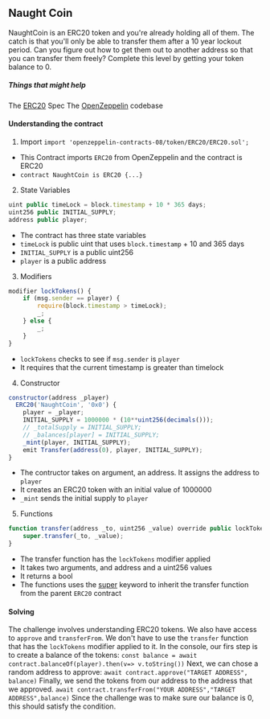 ## Naught Coin
NaughtCoin is an ERC20 token and you're already holding all of them. The catch is that you'll only be able to transfer them after a 10 year lockout period. Can you figure out how to get them out to another address so that you can transfer them freely? Complete this level by getting your token balance to 0.

##### Things that might help
The [ERC20](https://github.com/ethereum/EIPs/blob/master/EIPS/eip-20.md) Spec
The [OpenZeppelin](https://github.com/OpenZeppelin/zeppelin-solidity/tree/master/contracts) codebase

#### Understanding the contract
1. Import
``import 'openzeppelin-contracts-08/token/ERC20/ERC20.sol';``
- This Contract imports ``ERC20`` from OpenZeppelin and the contract is ERC20
- ``contract NaughtCoin is ERC20 {...}``

2. State Variables
```js
uint public timeLock = block.timestamp + 10 * 365 days;
uint256 public INITIAL_SUPPLY;
address public player;
```
- The contract has three state variables
- ``timeLock`` is public uint that uses ``block.timestamp`` + 10 and 365 days
- ``INITIAL_SUPPLY`` is a public uint256
- ``player`` is a public address

3. Modifiers
```js
modifier lockTokens() {
    if (msg.sender == player) {
        require(block.timestamp > timeLock);
        _;
    } else {
        _;
    }
}
```
- ``lockTokens`` checks to see if ``msg.sender`` is ``player``
- It requires that the current timestamp is greater than timelock

4. Constructor
```js
constructor(address _player)
  ERC20('NaughtCoin', '0x0') {
    player = _player;
    INITIAL_SUPPLY = 1000000 * (10**uint256(decimals()));
    // _totalSupply = INITIAL_SUPPLY;
    // _balances[player] = INITIAL_SUPPLY;
    _mint(player, INITIAL_SUPPLY);
    emit Transfer(address(0), player, INITIAL_SUPPLY);
}
```
- The contructor takes on argument, an address. It assigns the address to ``player``
- It creates an ERC20 token with an initial value of 1000000
- ``_mint`` sends the initial supply to ``player``

5. Functions
```js
function transfer(address _to, uint256 _value) override public lockTokens returns(bool) {
    super.transfer(_to, _value);
}
```
- The transfer function has the ``lockTokens`` modifier applied
- It takes two arguments, and address and a uint256 values
- It returns a bool
- The functions uses the [super](https://solidity-by-example.org/super/) keyword to inherit the transfer function from the parent ``ERC20`` contract

#### Solving
The challenge involves understanding ERC20 tokens.  We also have access to ``approve`` and ``transferFrom``.  We don't have to use the ``transfer`` function that has the ``lockTokens`` modifier applied to it.
In the console, our firs step is to create a balance of the tokens:
``const balance = await contract.balanceOf(player).then(v=> v.toString())``
Next, we can chose a random address to approve:
``await contract.approve("TARGET ADDRESS", balance)``
Finally, we send the tokens from our address to the address that we approved.
``await contract.transferFrom("YOUR ADDRESS","TARGET ADDRESS",balance)``
Since the challenge was to make sure our balance is 0, this should satisfy the condition.